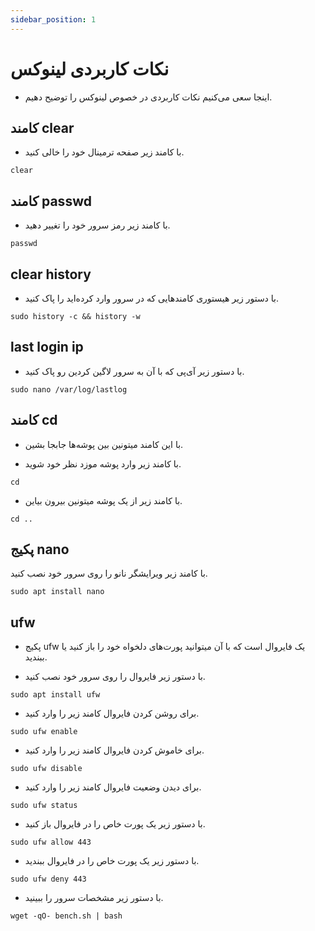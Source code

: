 ```yaml
---
sidebar_position: 1
---
```


# نکات کاربردی لینوکس

- اینجا سعی می‌کنیم نکات کاربردی در خصوص لینوکس را توضیح دهیم.

## کامند clear

- با کامند زیر صفحه ترمینال خود را خالی کنید.

```shell
clear
```

## کامند passwd

- با کامند زیر رمز سرور خود را تغییر دهید.

```shell
passwd
```

## clear history

- با دستور زیر هیستوری کامندهایی که در سرور وارد کرده‌اید را پاک کنید.

```shell
sudo history -c && history -w
```

## last login ip

- با دستور زیر آی‌پی که با آن به سرور لاگین کردین رو پاک کنید.

```shell
sudo nano /var/log/lastlog
```

## کامند cd 

- با این کامند میتونین بین پوشه‌ها جابجا بشین.

- با کامند زیر وارد پوشه موزد نظر خود شوید.

```shell
cd
```

- با کامند زیر از یک پوشه میتونین بیرون بیاین.

```shell
cd ..
```

## پکیج nano

با کامند زیر ویرایشگر نانو را روی سرور خود نصب کنید.

```shell
sudo apt install nano
```

## ufw 

- پکیج ufw یک فایروال است که با آن میتوانید پورت‌های دلخواه خود را باز کنید یا ببندید.

- با دستور زیر فایروال را روی سرور خود نصب کنید.

```shell
sudo apt install ufw
```

- برای روشن کردن فایروال کامند زیر را وارد کنید.

```shell
sudo ufw enable
```

- برای خاموش کردن فایروال کامند زیر را وارد کنید.

```shell
sudo ufw disable
```

- برای دیدن وضعیت فایروال کامند زیر را وارد کنید.

```shell
sudo ufw status
```

- با دستور زیر یک پورت خاص را در فایروال باز کنید.

```shell
sudo ufw allow 443
```

- با دستور زیر یک پورت خاص را در فایروال ببندید.

```shell
sudo ufw deny 443
```

- با دستور زیر مشخصات سرور را ببینید.

```shell
wget -qO- bench.sh | bash 
```
